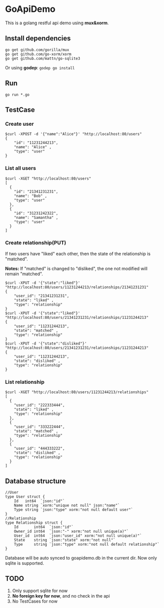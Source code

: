 # GoApiDemo
This is a golang restful api demo using **mux&amp;xorm**.

## Install dependencies
```
go get github.com/gorilla/mux
go get github.com/go-xorm/xorm
go get github.com/mattn/go-sqlite3
```

Or using **godep**:
`godep go install`

## Run
`go run *.go`

## TestCase
### Create user
```
$curl -XPOST -d '{"name":"Alice"}' "http://localhost:80/users"
{
    "id": "11231244213",
    "name": "Alice" ,
    "type": "user"
}
```
### List all users
```
$curl -XGET "http://localhost:80/users"
[
  {
    "id": "21341231231",
    "name": "Bob" ,
    "type": "user"
  },
  {
    "id": "31231242322",
    "name": "Samantha" ,
    "type": "user"
  }
]
```
### Create relationship(PUT)
If two users have "liked" each other, then the state of the relationship is "matched".

**Notes:** If "matched" is changed to "disliked", the one not modified will remain "matched".
```
$curl -XPUT -d '{"state":"liked"}'
"http://localhost:80/users/11231244213/relationships/21341231231"
{
    "user_id": "21341231231",
    "state": "liked" ,
    "type": "relationship"
}
$curl -XPUT -d '{"state":"liked"}'
"http://localhost:80/users/21341231231/relationships/11231244213"
{
    "user_id": "11231244213",
    "state": "matched" ,
    "type": "relationship"
}
$curl -XPUT -d '{"state":"disliked"}'
"http://localhost:80/users/21341231231/relationships/11231244213"
{
    "user_id": "11231244213",
    "state": "disliked" ,
    "type": "relationship"
}
```
### List relationship
```
$curl -XGET "http://localhost:80/users/11231244213/relationships"
[
  {
    "user_id": "222333444",
    "state": "liked" ,
    "type": "relationship"
  },
  {
    "user_id": "333222444",
    "state": "matched" ,
    "type": "relationship"
  },
  {
    "user_id": "444333222",
    "state": "disliked" ,
    "type": "relationship"
  }
]
```

## Database structure
```
//User
type User struct {
    Id   int64  `json:"id"`
    Name string `xorm:"unique not null" json:"name"`
    Type string `json:"type" xorm:"not null default user"`
}
//Relationship
type Relationship struct {
    Id       int64  `json:"id"`
    Owner_id int64  `json:"-" xorm:"not null unique(a)"`
    User_id  int64  `json:"user_id" xorm:"not null unique(a)"`
    State    string `json:"state" xorm:"not null"`
    Type     string `json:"type" xorm:"not null default relationship"`
}
```
Database will be auto synced to goapidemo.db in the current dir.
Now only sqlite is supported.

## TODO
1. Only support sqlite for now
2. **No foreign key for now**, and no check in the api
3. No TestCases for now